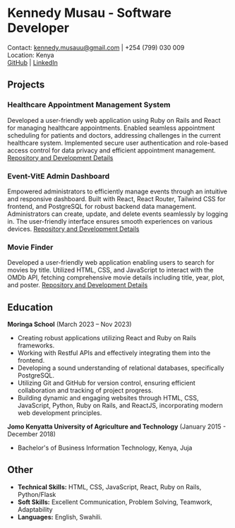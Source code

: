 # Kennedy Musau - Software Developer

Contact: kennedy.musauu@gmail.com | +254 (799) 030 009  
Location: Kenya  
[GitHub](https://github.com/kenmusau) | [LinkedIn](https://www.linkedin.com/in/kennedy-musau)

## Projects

### Healthcare Appointment Management System

Developed a user-friendly web application using Ruby on Rails and React for managing healthcare appointments. Enabled seamless appointment scheduling for patients and doctors, addressing challenges in the current healthcare system. Implemented secure user authentication and role-based access control for data privacy and efficient appointment management. [Repository and Development Details](link-to-project-repository)

### Event-VitE Admin Dashboard

Empowered administrators to efficiently manage events through an intuitive and responsive dashboard. Built with React, React Router, Tailwind CSS for frontend, and PostgreSQL for robust backend data management. Administrators can create, update, and delete events seamlessly by logging in. The user-friendly interface ensures smooth experiences on various devices. [Repository and Development Details](link-to-project-repository)

### Movie Finder

Developed a user-friendly web application enabling users to search for movies by title. Utilized HTML, CSS, and JavaScript to interact with the OMDb API, fetching comprehensive movie details including title, year, plot, and poster. [Repository and Development Details](link-to-project-repository)

## Education

**Moringa School** (March 2023 – Nov 2023)

- Creating robust applications utilizing React and Ruby on Rails frameworks.
- Working with Restful APIs and effectively integrating them into the frontend.
- Developing a sound understanding of relational databases, specifically PostgreSQL.
- Utilizing Git and GitHub for version control, ensuring efficient collaboration and tracking of project progress.
- Building dynamic and engaging websites through HTML, CSS, JavaScript, Python, Ruby on Rails, and ReactJS, incorporating modern web development principles.

**Jomo Kenyatta University of Agriculture and Technology** (January 2015 - December 2018)

- Bachelor's of Business Information Technology, Kenya, Juja

## Other

- **Technical Skills:** HTML, CSS, JavaScript, React, Ruby on Rails, Python/Flask
- **Soft Skills:** Excellent Communication, Problem Solving, Teamwork, Adaptability
- **Languages:** English, Swahili.

